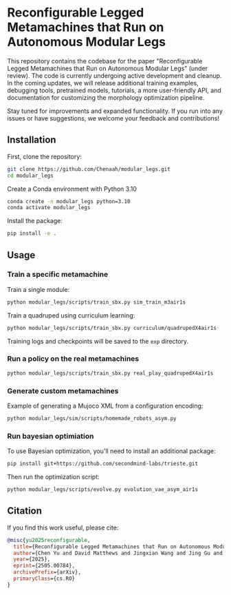 
# Reconfigurable Legged Metamachines that Run on Autonomous Modular Legs

This repository contains the codebase for the paper "Reconfigurable Legged Metamachines that Run on Autonomous Modular Legs" (under review). The code is currently undergoing active development and cleanup. In the coming updates, we will release additional training examples, debugging tools, pretrained models, tutorials, a more user-friendly API, and documentation for customizing the morphology optimization pipeline.

Stay tuned for improvements and expanded functionality. If you run into any issues or have suggestions, we welcome your feedback and contributions!


## Installation

First, clone the repository:
```bash
git clone https://github.com/Chenaah/modular_legs.git
cd modular_legs
```

Create a Conda environment with Python 3.10
```bash
conda create -n modular_legs python=3.10
conda activate modular_legs
```

Install the package:
```bash
pip install -e .
```




## Usage

### Train a specific metamachine

Train a single module:
```bash
python modular_legs/scripts/train_sbx.py sim_train_m3air1s
```

Train a quadruped using curriculum learning:
```bash
python modular_legs/scripts/train_sbx.py curriculum/quadrupedX4air1s
```
Training logs and checkpoints will be saved to the `exp` directory.


### Run a policy on the real metamachines
```bash
python modular_legs/scripts/train_sbx.py real_play_quadrupedX4air1s
```

### Generate custom metamachines
Example of generating a Mujoco XML from a configuration encoding:
```bash
python modular_legs/sim/scripts/homemade_robots_asym.py
```

### Run bayesian optimiation 
To use Bayesian optimization, you'll need to install an additional package:
```bash
pip install git+https://github.com/secondmind-labs/trieste.git
```
Then run the optimization script:
```bash
python modular_legs/scripts/evolve.py evolution_vae_asym_air1s
```


## Citation

If you find this work useful, please cite:

```bibtex
@misc{yu2025reconfigurable,
  title={Reconfigurable Legged Metamachines that Run on Autonomous Modular Legs},
  author={Chen Yu and David Matthews and Jingxian Wang and Jing Gu and Douglas Blackiston and Michael Rubenstein and Sam Kriegman},
  year={2025},
  eprint={2505.00784},
  archivePrefix={arXiv},
  primaryClass={cs.RO}
}
```